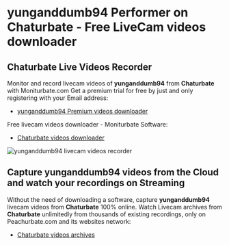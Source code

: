 # yunganddumb94 Performer on Chaturbate - Free LiveCam videos downloader

## Chaturbate Live Videos Recorder

Monitor and record livecam videos of **yunganddumb94** from **Chaturbate** with Moniturbate.com
Get a premium trial for free by just and only registering with your Email address:
* [yunganddumb94 Premium videos downloader](https://moniturbate.com/request-demo-licence-key.html)

Free livecam videos downloader - Moniturbate Software:
* [Chaturbate videos downloader](https://moniturbate.com/moniturbate-download-software.html)

![yunganddumb94 livecam videos recorder](https://peachurnet.com/templates/moniturbate-software.png)


## Capture yunganddumb94 videos from the Cloud and watch your recordings on Streaming

Without the need of downloading a software, capture **yunganddumb94** livecam videos from **Chaturbate** 100% online.
Watch Livecam archives from **Chaturbate** unlimitedly from thousands of existing recordings, only on Peachurbate.com and its websites network:
* [Chaturbate videos archives](https://peachurnet.com/)